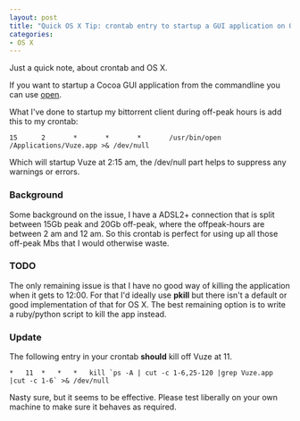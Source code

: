 ```yaml
---
layout: post
title: "Quick OS X Tip: crontab entry to startup a GUI application on OS X"
categories:
- OS X
---
```


Just a quick note, about crontab and OS X.

If you want to startup a Cocoa GUI application from the commandline you can use
[open](http://developer.apple.com/documentation/Darwin/Reference/ManPages/man1/open.1.html).

What I've done to startup my bittorrent client during off-peak hours is add this to my crontab:

    15      2       *       *       *       /usr/bin/open /Applications/Vuze.app >& /dev/null

Which will startup Vuze at 2:15 am, the /dev/null part helps to suppress any warnings or errors.

### Background ###

Some background on the issue, I have a ADSL2+ connection that is split between
15Gb peak and 20Gb off-peak, where the offpeak-hours are between 2 am and 12
am. So this crontab is perfect for using up all those off-peak Mbs that I would
otherwise waste.

### TODO ###
The only remaining issue is that I have no good way of killing the application
when it gets to 12:00. For that I'd ideally use **pkill** but there isn't a
default or good implementation of that for OS X. The best remaining option is to
write a ruby/python script to kill the app instead.

### Update ###
The following entry in your crontab **should** kill off Vuze at 11.

    *	11	*	*	*	kill `ps -A | cut -c 1-6,25-120 |grep Vuze.app |cut -c 1-6` >& /dev/null

Nasty sure, but it seems to be effective. Please test liberally on your own
machine to make sure it behaves as required.
